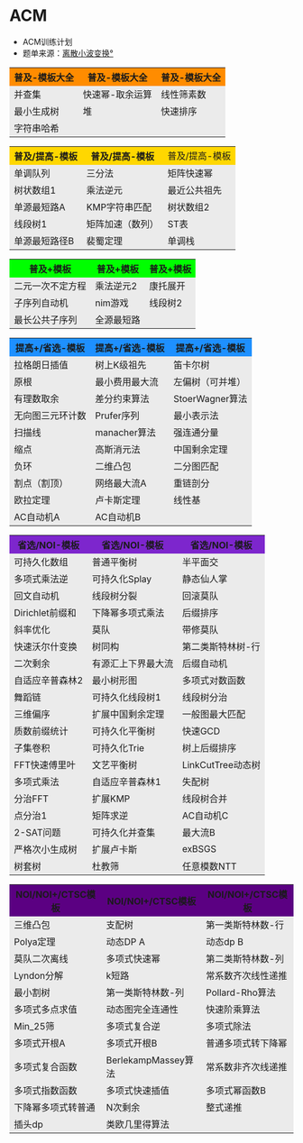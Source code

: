 # ACM
- ACM训练计划
- 题单来源：[离散小波变换°](https://www.luogu.com.cn/user/68344)
<table>
	<tr>
		<th bgcolor=FF8C00>普及-模板大全</th>
		<th bgcolor=FF8C00>普及-模板大全</th>
		<th bgcolor=FF8C00>普及-模板大全</th>
	</tr>
	<tr>
		<td bgcolor=EBEBEB>并查集</td>
		<td bgcolor=EBEBEB>快速幂-取余运算</td>
		<td bgcolor=EBEBEB>线性筛素数</td>
	</tr>
	<tr>
		<td bgcolor=EBEBEB>最小生成树</td>
		<td bgcolor=EBEBEB>堆</td>
		<td bgcolor=EBEBEB>快速排序</td>
	</tr>
	<tr>
		<td bgcolor=EBEBEB>字符串哈希</td>
		<td bgcolor=EBEBEB></td>
		<td bgcolor=EBEBEB></td>
	</tr>
</table>

<table>
	<tr>
		<th bgcolor=FFD700>普及/提高-模板</th>
		<th bgcolor=FFD700>普及/提高-模板</th>
		<td bgcolor=FFD700>普及/提高-模板</td>
	</tr>
	<tr>
		<td bgcolor=EBEBEB>单调队列</td>
		<td bgcolor=EBEBEB>三分法</td>
		<td bgcolor=EBEBEB>矩阵快速幂</td>
	</tr>
	<tr>
		<td bgcolor=EBEBEB>树状数组1</td>
		<td bgcolor=EBEBEB>乘法逆元</td>
		<td bgcolor=EBEBEB>最近公共祖先</td>
	</tr>
	<tr>
		<td bgcolor=EBEBEB>单源最短路A</td>
		<td bgcolor=EBEBEB>KMP字符串匹配</td>
		<td bgcolor=EBEBEB>树状数组2</td>
	</tr>
	<tr>
		<td bgcolor=EBEBEB>线段树1</td>
		<td bgcolor=EBEBEB>矩阵加速（数列）</td>
		<td bgcolor=EBEBEB>ST表</td>
	</tr>
	<tr>
		<td bgcolor=EBEBEB>单源最短路径B</td>
		<td bgcolor=EBEBEB>裴蜀定理</td>
		<td bgcolor=EBEBEB>单调栈</td>
	</tr>
</table>

<table>
	<tr>
		<th bgcolor=00FF00>普及+模板</th>
		<th bgcolor=00FF00>普及+模板</th>
		<th bgcolor=00FF00>普及+模板</th>
	</tr>
	<tr>
		<td bgcolor=EBEBEB>二元一次不定方程</td>
		<td bgcolor=EBEBEB>乘法逆元2</td>
		<td bgcolor=EBEBEB>康托展开</td>
	</tr>
	<tr>
		<td bgcolor=EBEBEB>子序列自动机</td>
		<td bgcolor=EBEBEB>nim游戏</td>
		<td bgcolor=EBEBEB>线段树2</td>
	</tr>
	<tr>
		<td bgcolor=EBEBEB>最长公共子序列</td>
		<td bgcolor=EBEBEB>全源最短路</td>
		<td bgcolor=EBEBEB></td>
	</tr>
</table>

<table>
	<tr>
		<th bgcolor=1E90FF>提高+/省选-模板</th>
		<th bgcolor=1E90FF>提高+/省选-模板</th>
		<th bgcolor=1E90FF>提高+/省选-模板</th>
	</tr>
	<tr>
		<td bgcolor=EBEBEB>拉格朗日插值</td>
		<td bgcolor=EBEBEB>树上K级祖先</td>
		<td bgcolor=EBEBEB>笛卡尔树</td>
	</tr>
	<tr>
		<td bgcolor=EBEBEB>原根</td>
		<td bgcolor=EBEBEB>最小费用最大流</td>
		<td bgcolor=EBEBEB>左偏树（可并堆）</td>
	</tr>
	<tr>
		<td bgcolor=EBEBEB>有理数取余</td>
		<td bgcolor=EBEBEB>差分约束算法</td>
		<td bgcolor=EBEBEB>StoerWagner算法</td>
	</tr>
	<tr>
		<td bgcolor=EBEBEB>无向图三元环计数</td>
		<td bgcolor=EBEBEB>Prufer序列</td>
		<td bgcolor=EBEBEB>最小表示法</td>
	</tr>
	<tr>
		<td bgcolor=EBEBEB>扫描线</td>
		<td bgcolor=EBEBEB>manacher算法</td>
		<td bgcolor=EBEBEB>强连通分量</td>
	</tr>
	<tr>
		<td bgcolor=EBEBEB>缩点</td>
		<td bgcolor=EBEBEB>高斯消元法</td>
		<td bgcolor=EBEBEB>中国剩余定理</td>
	</tr>
	<tr>
		<td bgcolor=EBEBEB>负环</td>
		<td bgcolor=EBEBEB>二维凸包</td>
		<td bgcolor=EBEBEB>二分图匹配</td>
	</tr>
	<tr>
		<td bgcolor=EBEBEB>割点（割顶）</td>
		<td bgcolor=EBEBEB>网络最大流A</td>
		<td bgcolor=EBEBEB>重链剖分</td>
	</tr>
	<tr>
		<td bgcolor=EBEBEB>欧拉定理</td>
		<td bgcolor=EBEBEB>卢卡斯定理</td>
		<td bgcolor=EBEBEB>线性基</td>
	</tr>
	<tr>
		<td bgcolor=EBEBEB>AC自动机A</td>
		<td bgcolor=EBEBEB>AC自动机B</td>
		<td bgcolor=EBEBEB></td>
	</tr>
</table>

<table>
	<tr>
		<th bgcolor=7D26CD>省选/NOI-模板</th>
		<th bgcolor=7D26CD>省选/NOI-模板</th>
		<th bgcolor=7D26CD>省选/NOI-模板</th>
	</tr>
	<tr>
		<td bgcolor=EBEBEB>可持久化数组</td>
		<td bgcolor=EBEBEB>普通平衡树</td>
		<td bgcolor=EBEBEB>半平面交</td>
	</tr>
	<tr>
		<td bgcolor=EBEBEB>多项式乘法逆</td>
		<td bgcolor=EBEBEB>可持久化Splay</td>
		<td bgcolor=EBEBEB>静态仙人掌</td>
	</tr>
	<tr>
		<td bgcolor=EBEBEB>回文自动机</td>
		<td bgcolor=EBEBEB>线段树分裂</td>
		<td bgcolor=EBEBEB>回滚莫队</td>
	</tr>
	<tr>
		<td bgcolor=EBEBEB>Dirichlet前缀和</td>
		<td bgcolor=EBEBEB>下降幂多项式乘法</td>
		<td bgcolor=EBEBEB>后缀排序</td>
	</tr>
	<tr>
		<td bgcolor=EBEBEB>斜率优化</td>
		<td bgcolor=EBEBEB>莫队</td>
		<td bgcolor=EBEBEB>带修莫队</td>
	</tr>
	<tr>
		<td bgcolor=EBEBEB>快速沃尔什变换</td>
		<td bgcolor=EBEBEB>树同构</td>
		<td bgcolor=EBEBEB>第二类斯特林树-行</td>
	</tr>
	<tr>
		<td bgcolor=EBEBEB>二次剩余</td>
		<td bgcolor=EBEBEB>有源汇上下界最大流</td>
		<td bgcolor=EBEBEB>后缀自动机</td>
	</tr>
	<tr>
		<td bgcolor=EBEBEB>自适应辛普森林2</td>
		<td bgcolor=EBEBEB>最小树形图</td>
		<td bgcolor=EBEBEB>多项式对数函数</td>
	</tr>
	<tr>
		<td bgcolor=EBEBEB>舞蹈链</td>
		<td bgcolor=EBEBEB>可持久化线段树1</td>
		<td bgcolor=EBEBEB>线段树分治</td>
	</tr>
	<tr>
		<td bgcolor=EBEBEB>三维偏序</td>
		<td bgcolor=EBEBEB>扩展中国剩余定理</td>
		<td bgcolor=EBEBEB>一般图最大匹配</td>
	</tr>
	<tr>
		<td bgcolor=EBEBEB>质数前缀统计</td>
		<td bgcolor=EBEBEB>可持久化平衡树</td>
		<td bgcolor=EBEBEB>快速GCD</td>
	</tr>
	<tr>
		<td bgcolor=EBEBEB>子集卷积</td>
		<td bgcolor=EBEBEB>可持久化Trie</td>
		<td bgcolor=EBEBEB>树上后缀排序</td>
	</tr>
	<tr>
		<td bgcolor=EBEBEB>FFT快速傅里叶</td>
		<td bgcolor=EBEBEB>文艺平衡树</td>
		<td bgcolor=EBEBEB>LinkCutTree动态树</td>
	</tr>
	<tr>
		<td bgcolor=EBEBEB>多项式乘法</td>
		<td bgcolor=EBEBEB>自适应辛普森林1</td>
		<td bgcolor=EBEBEB>失配树</td>
	</tr>
	<tr>
		<td bgcolor=EBEBEB>分治FFT</td>
		<td bgcolor=EBEBEB>扩展KMP</td>
		<td bgcolor=EBEBEB>线段树合并</td>
	</tr>
	<tr>
		<td bgcolor=EBEBEB>点分治1</td>
		<td bgcolor=EBEBEB>矩阵求逆</td>
		<td bgcolor=EBEBEB>AC自动机C</td>
	</tr>
	<tr>
		<td bgcolor=EBEBEB>2-SAT问题</td>
		<td bgcolor=EBEBEB>可持久化并查集</td>
		<td bgcolor=EBEBEB>最大流B</td>
	</tr>
	<tr>
		<td bgcolor=EBEBEB>严格次小生成树</td>
		<td bgcolor=EBEBEB>扩展卢卡斯</td>
		<td bgcolor=EBEBEB>exBSGS</td>
	</tr>
	<tr>
		<td bgcolor=EBEBEB>树套树</td>
		<td bgcolor=EBEBEB>杜教筛</td>
		<td bgcolor=EBEBEB>任意模数NTT</td>
	</tr>
</table>

<table>
	<tr>
		<th bgcolor=5B0082>NOI/NOI+/CTSC模板</th>
		<th bgcolor=5B0082>NOI/NOI+/CTSC模板</th>
		<th bgcolor=5B0082>NOI/NOI+/CTSC模板</th>
	</tr>
	<tr>
		<td bgcolor=EBEBEB>三维凸包</td>
		<td bgcolor=EBEBEB>支配树</td>
		<td bgcolor=EBEBEB>第一类斯特林数-行</td>
	</tr>
	<tr>
		<td bgcolor=EBEBEB>Polya定理</td>
		<td bgcolor=EBEBEB>动态DP A</td>
		<td bgcolor=EBEBEB>动态dp B</td>
	</tr>
	<tr>
		<td bgcolor=EBEBEB>莫队二次离线</td>
		<td bgcolor=EBEBEB>多项式快速幂</td>
		<td bgcolor=EBEBEB>第二类斯特林数-列</td>
	</tr>
	<tr>
		<td bgcolor=EBEBEB>Lyndon分解</td>
		<td bgcolor=EBEBEB>k短路</td>
		<td bgcolor=EBEBEB>常系数齐次线性递推</td>
	</tr>
	<tr>
		<td bgcolor=EBEBEB>最小割树</td>
		<td bgcolor=EBEBEB>第一类斯特林数-列</td>
		<td bgcolor=EBEBEB>Pollard-Rho算法</td>
	</tr>
	<tr>
		<td bgcolor=EBEBEB>多项式多点求值</td>
		<td bgcolor=EBEBEB>动态图完全连通性</td>
		<td bgcolor=EBEBEB>快速阶乘算法</td>
	</tr>
	<tr>
		<td bgcolor=EBEBEB>Min_25筛</td>
		<td bgcolor=EBEBEB>多项式复合逆</td>
		<td bgcolor=EBEBEB>多项式除法</td>
	</tr>
	<tr>
		<td bgcolor=EBEBEB>多项式开根A</td>
		<td bgcolor=EBEBEB>多项式开根B</td>
		<td bgcolor=EBEBEB>普通多项式转下降幂</td>
	</tr>
	<tr>
		<td bgcolor=EBEBEB>多项式复合函数</td>
		<td bgcolor=EBEBEB>BerlekampMassey算法</td>
		<td bgcolor=EBEBEB>常系数非齐次线递推</td>
	</tr>
	<tr>
		<td bgcolor=EBEBEB>多项式指数函数</td>
		<td bgcolor=EBEBEB>多项式快速插值</td>
		<td bgcolor=EBEBEB>多项式幂函数B</td>
	</tr>
	<tr>
		<td bgcolor=EBEBEB>下降幂多项式转普通</td>
		<td bgcolor=EBEBEB>N次剩余</td>
		<td bgcolor=EBEBEB>整式递推</td>
	</tr>
	<tr>
		<td bgcolor=EBEBEB>插头dp</td>
		<td bgcolor=EBEBEB>类欧几里得算法</td>
		<td bgcolor=EBEBEB></td>
	</tr>
</table>

